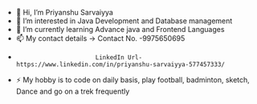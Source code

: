 - 👋 Hi, I’m Priyanshu Sarvaiyya
- 👀 I’m interested in Java Development and Database management
- 🌱 I’m currently learning Advance java and Frontend Languages
- 📫 My contact details -> Contact No. -9975650695
-                           LinkedIn Url- https://www.linkedin.com/in/priyanshu-sarvaiyya-577457333/
- ⚡ My hobby is to code on daily basis, play football, badminton, sketch, Dance and go on a trek frequently

<!---
Priyanshu0403/Priyanshu0403 is a ✨ special ✨ repository because its `README.md` (this file) appears on your GitHub profile.
You can click the Preview link to take a look at your changes.
--->
